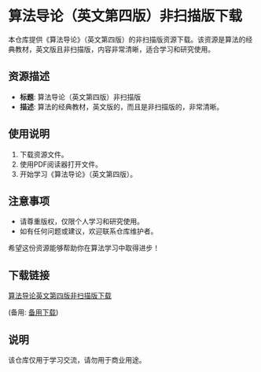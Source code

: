 # 算法导论（英文第四版）非扫描版下载

本仓库提供《算法导论》（英文第四版）的非扫描版资源下载。该资源是算法的经典教材，英文版且非扫描版，内容非常清晰，适合学习和研究使用。

## 资源描述

- **标题**: 算法导论（英文第四版）非扫描版
- **描述**: 算法的经典教材，英文版的，而且是非扫描版的，非常清晰。

## 使用说明

1. 下载资源文件。
2. 使用PDF阅读器打开文件。
3. 开始学习《算法导论》（英文第四版）。

## 注意事项

- 请尊重版权，仅限个人学习和研究使用。
- 如有任何问题或建议，欢迎联系仓库维护者。

希望这份资源能够帮助你在算法学习中取得进步！

## 下载链接
[算法导论英文第四版非扫描版下载](https://pan.quark.cn/s/9476ed363413) 

(备用: [备用下载](https://pan.baidu.com/s/1iXBuiXCv8qyJz-tdED5C0Q?pwd=1234))

## 说明

该仓库仅用于学习交流，请勿用于商业用途。
